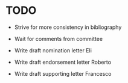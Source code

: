 TODO
====

* Strive for more consistency in bibliography

* Wait for comments from committee

* Write draft nomination letter Eli

* Write draft endorsement letter Roberto

* Write draft supporting letter Francesco

